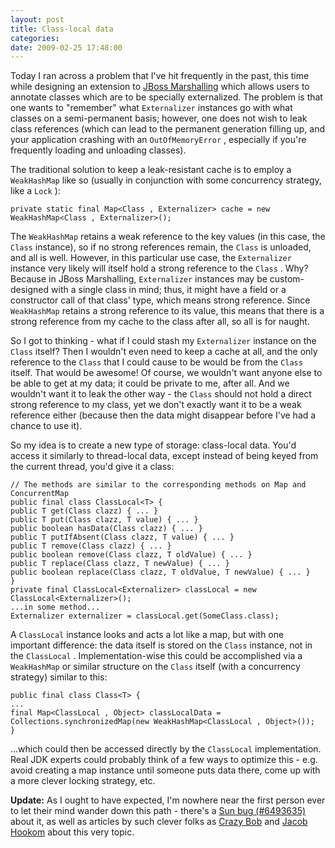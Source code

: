 ```yaml
---
layout: post
title: Class-local data
categories: 
date: 2009-02-25 17:48:00
---
```



Today I ran across a problem that I've hit frequently in the past, this time while designing an extension to [JBoss Marshalling](http://www.jboss.org/jbossmarshalling "") which allows users to annotate classes which are to be specially externalized. The problem is that one wants to "remember" what `Externalizer` instances go with what classes on a semi-permanent basis; however, one does not wish to leak class references (which can lead to the permanent generation filling up, and your application crashing with an `OutOfMemoryError` , especially if you're frequently loading and unloading classes).

The traditional solution to keep a leak-resistant cache is to employ a `WeakHashMap` like so (usually in conjunction with some concurrency strategy, like a `Lock` ):

    private static final Map<Class , Externalizer> cache = new WeakHashMap<Class , Externalizer>();

The `WeakHashMap` retains a weak reference to the key values (in this case, the `Class` instance), so if no strong references remain, the `Class` is unloaded, and all is well. However, in this particular use case, the `Externalizer` instance very likely will itself hold a strong reference to the `Class` . Why? Because in JBoss Marshalling, `Externalizer` instances may be custom-designed with a single class in mind; thus, it might have a field or a constructor call of that class' type, which means strong reference. Since `WeakHashMap` retains a strong reference to its value, this means that there is a strong reference from my cache to the class after all, so all is for naught.

So I got to thinking - what if I could stash my `Externalizer` instance on the `Class` itself? Then I wouldn't even need to keep a cache at all, and the only reference to the `Class` that I could cause to be would be from the `Class` itself. That would be awesome! Of course, we wouldn't want anyone else to be able to get at my data; it could be private to me, after all. And we wouldn't want it to leak the other way - the `Class` should not hold a direct strong reference to my class, yet we don't exactly want it to be a weak reference either (because then the data might disappear before I've had a chance to use it).

So my idea is to create a new type of storage: class-local data. You'd access it similarly to thread-local data, except instead of being keyed from the current thread, you'd give it a class:

    // The methods are similar to the corresponding methods on Map and ConcurrentMap  
    public final class ClassLocal<T> {  
    public T get(Class clazz) { ... }  
    public T put(Class clazz, T value) { ... }  
    public boolean hasData(Class clazz) { ... }  
    public T putIfAbsent(Class clazz, T value) { ... }  
    public T remove(Class clazz) { ... }  
    public boolean remove(Class clazz, T oldValue) { ... }  
    public T replace(Class clazz, T newValue) { ... }  
    public boolean replace(Class clazz, T oldValue, T newValue) { ... }  
    }  
    private final ClassLocal<Externalizer> classLocal = new ClassLocal<Externalizer>();  
    ...in some method...  
    Externalizer externalizer = classLocal.get(SomeClass.class);

A `ClassLocal` instance looks and acts a lot like a map, but with one important difference: the data itself is stored on the `Class` instance, not in the `ClassLocal` . Implementation-wise this could be accomplished via a `WeakHashMap` or similar structure on the `Class` itself (with a concurrency strategy) similar to this:

    public final class Class<T> {  
    ...  
    final Map<ClassLocal , Object> classLocalData = Collections.synchronizedMap(new WeakHashMap<ClassLocal , Object>());  
    }

...which could then be accessed directly by the `ClassLocal` implementation. Real JDK experts could probably think of a few ways to optimize this - e.g. avoid creating a map instance until someone puts data there, come up with a more clever locking strategy, etc.

**Update:** As I ought to have expected, I'm nowhere near the first person ever to let their mind wander down this path - there's a [Sun bug (#6493635)](http://bugs.sun.com/bugdatabase/view_bug.do?bug_id=6493635 "") about it, as well as articles by such clever folks as [Crazy Bob](http://crazybob.org/2006/12/caching-class-related-information.html "") and [Jacob Hookom](http://weblogs.java.net/blog/jhook/archive/2006/12/class_metadata.html "") about this very topic.